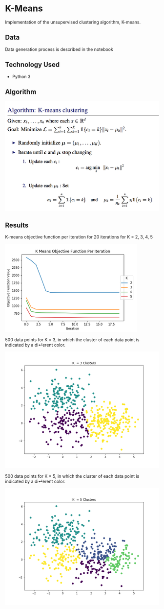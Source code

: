 # K-Means
Implementation of the unsupervised clustering algorithm, K-means.

## Data

Data generation process is described in the notebook

## Technology Used
- Python 3

## Algorithm

![](./images/algorithm.png)

## Results

K-means objective function per iteration for 20 iterations for K = 2, 3, 4, 5

![](./images/objective.png)

500 data points for K = 3, in which the cluster of each data point is indicated by a di↵erent color.

![](./images/3_clusters.png)

500 data points for K = 5, in which the cluster of each data point is indicated by a di↵erent color.

![](./images/5_clusters.png)